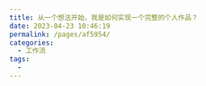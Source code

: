 ```yaml
---
title: 从一个想法开始，我是如何实现一个完整的个人作品？
date: 2023-04-23 10:46:19
permalink: /pages/af5954/
categories:
  - 工作流
tags:
  - 
---
```

